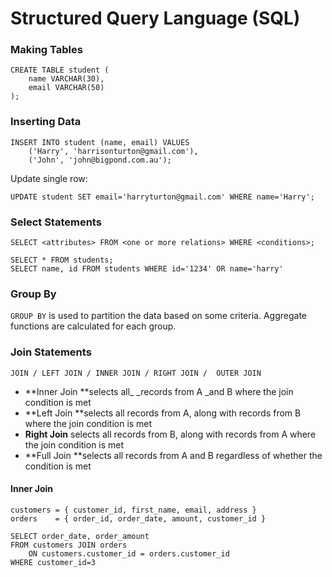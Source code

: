 # Structured Query Language \(SQL\)

### Making Tables

```mysql
CREATE TABLE student (
    name VARCHAR(30),
    email VARCHAR(50)
);
```

### Inserting Data

```mysql
INSERT INTO student (name, email) VALUES
    ('Harry', 'harrisonturton@gmail.com'),
    ('John', 'john@bigpond.com.au');
```

Update single row:

```mysql
UPDATE student SET email='harryturton@gmail.com' WHERE name='Harry';
```

### Select Statements

```mysql
SELECT <attributes> FROM <one or more relations> WHERE <conditions>;
```

```mysql
SELECT * FROM students;
SELECT name, id FROM students WHERE id='1234' OR name='harry'
```

### Group By

`GROUP BY` is used to partition the data based on some criteria. Aggregate functions are calculated for each group.

### Join Statements

```mysql
JOIN / LEFT JOIN / INNER JOIN / RIGHT JOIN /  OUTER JOIN
```

* **Inner Join **selects all\_ \_records from A \_and B where the join condition is met
* **Left Join **selects all records from A, along with records from B where the join condition is met
* **Right Join** selects all records from B, along with records from A where the join condition is met
* **Full Join **selects all records from A and B regardless of whether the condition is met

#### Inner Join

```mysql
customers = { customer_id, first_name, email, address }
orders    = { order_id, order_date, amount, customer_id }
```

```mysql
SELECT order_date, order_amount
FROM customers JOIN orders
    ON customers.customer_id = orders.customer_id
WHERE customer_id=3
```



